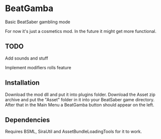 # BeatGamba

Basic BeatSaber gambling mode

For now it's just a cosmetics mod. In the future it might get more functional.

## TODO

Add sounds and stuff

Implement modifiers rolls feature

## Installation

Download the mod dll and put it into plugins folder. Download the Asset zip archive and put the "Asset" folder in it into your BeatSaber game directory. After that in the Main Menu a BeatGamba button should appear on the left.

## Dependencies

Requires BSML, SiraUtil and AssetBundleLoadingTools for it to work.
